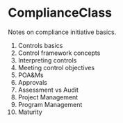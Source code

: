 # ComplianceClass
Notes on compliance initiative basics.
1. Controls basics
2. Control framework concepts
3. Interpreting controls
4. Meeting control objectives
5. POA&Ms
6. Approvals
7. Assessment vs Audit
8. Project Management
9. Program Management
10. Maturity
